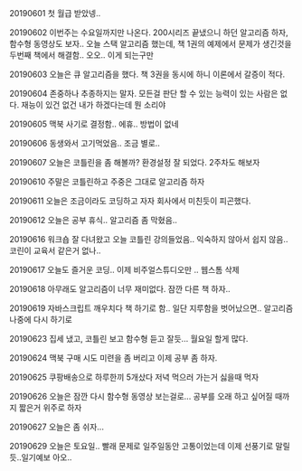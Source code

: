20190601 첫 월급 받았넹..

20190602 이번주는 수요일까지만 나온다. 200시리즈 끝냈으니 하던 알고리즘 하자, 함수형 동영상도 보자.. 오늘 스택 알고리즘 했는데, 책 1권의 예제에서 문제가 생긴것을 두번째 책에서 해결함.. 오오.. 이게 되는구만

20190603 오늘은 큐 알고리즘을 했다. 책 3권을 동시에 하니 이론에서 갈증이 적다.

20190604 존중하나 추종하지는 말자. 모든걸 판단 할 수 있는 능력이 있는 사람은 없다. 재능이 있건 없건 내가 하겠다는데 뭔 소리야 

20190605 맥북 사기로 결정함.. 에휴.. 방법이 없네

20190606 동생와서 고기먹었음.. 조금 별로..

20190607 오늘은 코틀린을 좀 해볼까? 환경설정 잘 되었다. 2주차도 해보자

20190610 주말은 코틀린하고 주중은 그대로 알고리즘 하자

20190611 오늘은 조금이라도 코딩하고 자자 회사에서 미친듯이 피곤했다.

20190612 오늘은 공부 휴식.. 알고리즘 좀 막혔음..

20190616 워크숍 잘 다녀왔고 오늘 코틀린 강의들었음.. 익숙하지 않아서 쉽지 않음.. 코린이 교육서 같은거 없나..

20190617 오늘도 즐거운 코딩.. 이제 비주얼스튜디오만 .. 웹스톰 삭제

20190618 아무래도 알고리즘이 너무 재미없다. 잠깐 다른 책 하자.. 

20190619 자바스크립트 깨우치다 책 하기로 함.. 일단 지루함을 벗어났으면.. 알고리즘 나중에 다시 하기로

20190623 집세 냈고, 코틀린 보고 함수형 듣고 잘듯... 월요일 할게 많다.

20190624 맥북 구매 시도 미련을 좀 버리고 이제 공부 좀 하자.

20190625 쿠팡배송으로 하루한끼 5개샀다 저녁 먹으러 가는거 싫을때 먹자

20190626 오늘은 잠깐 다시 함수형 동영상 보는걸로... 공부를 오래 하고 싶어질 때까지 짧은거 위주로 하자

20190627 오늘은 좀 쉬자...

20190629 오늘은 토요일.. 빨래 문제로 일주일동안 고통이었는데 이제 선풍기로 말릴듯..일기예보 아오..